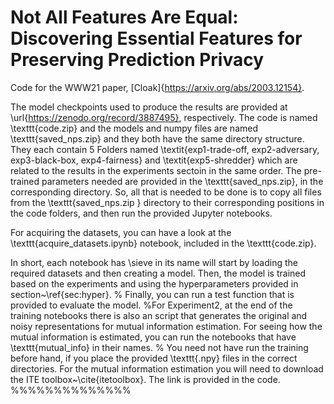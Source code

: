 # Not All Features Are Equal: Discovering Essential Features for Preserving Prediction Privacy
Code  for the WWW21 paper, [Cloak]{https://arxiv.org/abs/2003.12154}.


The model checkpoints used to produce the results are provided at \url{https://zenodo.org/record/3887495}, respectively. The code is named \texttt{code.zip}  and the models and numpy files are named \texttt{saved\_nps.zip} and they both have the same directory structure. They each contain 5 Folders named \textit{exp1-trade-off, exp2-adversary, exp3-black-box, exp4-fairness} and \textit{exp5-shredder} which are related to the results in the experiments sectoin in the same order. The pre-trained parameters needed are provided in the  \texttt{saved\_nps.zip}, in the corresponding directory. So, all that is needed to be done is to copy all files from the \texttt{saved\_nps.zip
} directory to their corresponding positions in the code folders, and then run the provided Jupyter notebooks. 

For acquiring the datasets, you can have a look at the \texttt{acquire\_datasets.ipynb} notebook, included in the \texttt{code.zip}.


In short, each notebook  has \sieve in its name will start by loading the required datasets and then creating a model. Then, the model is trained based on the experiments and using the hyperparameters provided in section~\ref{sec:hyper}.
%
Finally, you can run a test function that is provided to evaluate the model. 
%For Experiment2, at the end of the training notebooks there is also an script that generates the original and noisy representations for mutual information estimation.
For seeing how the mutual information is estimated, you can run the notebooks that have \texttt{mutual\_info} in their names.
%
You need not have run the training before hand, if you place the provided \texttt{.npy} files in the correct directories. For the mutual information estimation you will need to download the ITE toolbox~\cite{itetoolbox}. The link is provided in the code. 
%%%%%%%%%%%%%%


